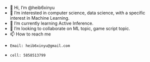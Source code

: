 - 👋 Hi, I’m @heib6xinyu
- 👀 I’m interested in computer science, data science, with a specific interest in Machine Learning.
- 🌱 I’m currently learning Active Inference.
- 💞️ I’m looking to collaborate on ML topic, game script topic.
- 📫 How to reach me
-     Email: heib6xinyu@gmail.com
-     cell: 5858513799

<!---
heib6xinyu/heib6xinyu is a ✨ special ✨ repository because its `README.md` (this file) appears on your GitHub profile.
You can click the Preview link to take a look at your changes.
--->
